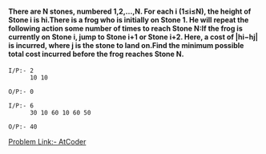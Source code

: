 #### There are N stones, numbered 1,2,…,N. For each i (1≤i≤N), the height of Stone i is hi.There is a frog who is initially on Stone 1. He will repeat the following action some number of times to reach Stone N:If the frog is currently on Stone i, jump to Stone i+1 or Stone i+2. Here, a cost of |hi−hj| is incurred, where j is the stone to land on.Find the minimum possible total cost incurred before the frog reaches Stone N.

```
I/P:- 2
      10 10

O/P:- 0
```

```
I/P:- 6
      30 10 60 10 60 50 

O/P:- 40

```

[Problem Link:- AtCoder](https://atcoder.jp/contests/dp/tasks/dp_a)
